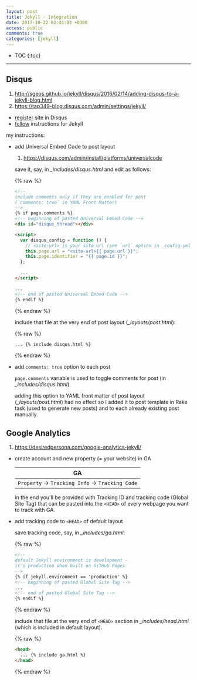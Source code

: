 ```yaml
---
layout: post
title: Jekyll - Integration
date: 2017-10-22 02:44:03 +0300
access: public
comments: true
categories: [jekyll]
---
```


<!-- @format -->

<!-- more -->

* TOC
{:toc}
<hr>

## Disqus

1. <http://sgeos.github.io/jekyll/disqus/2016/02/14/adding-disqus-to-a-jekyll-blog.html>
2. <https://tap349-blog.disqus.com/admin/settings/jekyll/>

- [register](https://disqus.com/admin/create/) site in Disqus
- [follow](https://disqus.com/admin/settings/jekyll/) instructions for Jekyll

my instructions:

- add Universal Embed Code to post layout

  1. <https://disqus.com/admin/install/platforms/universalcode>

  save it, say, in _\_includes/disqus.html_ and edit as follows:

  {% raw %}

  ```html
  <!--
  include comments only if they are enabled for post
  (`comments: true` in YAML Front Matter)
  -->
  {% if page.comments %}
  <!-- beginning of pasted Universal Embed Code -->
  <div id="disqus_thread"></div>

  <script>
    var disqus_config = function () {
      // <site-url> is your site url (see `url` option in _config.yml)
      this.page.url = "<site-url>{{ page.url }}";
      this.page.identifier = "{{ page.id }}";
    };

    ...
  </script>

  ...
  <!-- end of pasted Universal Embed Code -->
  {% endif %}
  ```

  {% endraw %}

  include that file at the very end of post layout (_\_layouts/post.html_):

  {% raw %}

  ```html
  ... {% include disqus.html %}
  ```

  {% endraw %}

- add `comments: true` option to each post

  `page.comments` variable is used to toggle comments for post (in
  _\_includes/disqus.html_).

  adding this option to YAML front matter of post layout (_\_layouts/post.html_)
  had no effect so I added it to post template in Rake task (used to generate
  new posts) and to each already existing post manually.

## Google Analytics

1. <https://desiredpersona.com/google-analytics-jekyll/>

- create account and new property (= your website) in GA

  | GA                                             |
  | ---------------------------------------------- |
  | `Property` → `Tracking Info` → `Tracking Code` |

  in the end you'll be provided with Tracking ID and tracking code (Global Site
  Tag) that can be pasted into the `<HEAD>` of every webpage you want to track
  with GA.

- add tracking code to `<HEAD>` of default layout

  save tracking code, say, in _\_includes/ga.html_:

  {% raw %}

  ```html
  <!--
  default Jekyll environment is development -
  it's production when built on GitHub Pages
  -->
  {% if jekyll.environment == 'production' %}
  <!-- beginning of pasted Global Site Tag -->
  ...
  <!-- end of pasted Global Site Tag -->
  {% endif %}
  ```

  {% endraw %}

  include that file at the very end of `<HEAD>` section in
  _\_includes/head.html_ (which is included in default layout).

  {% raw %}

  ```html
  <head>
    ... {% include ga.html %}
  </head>
  ```

  {% endraw %}
